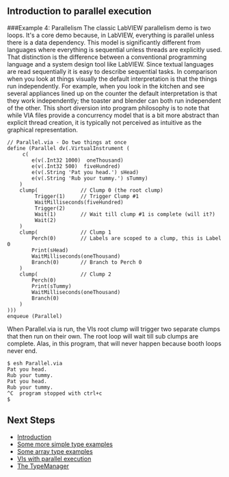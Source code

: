 ## Introduction to parallel execution

###Example 4: Parallelism
The classic LabVIEW parallelism demo is two loops. It's a core demo because, in LabVIEW, everything is parallel unless there is a data dependency. This model is significantly different from languages where everything is sequential unless threads are explicitly used. That distinction is the difference between a conventional programming language and a system design tool like LabVIEW. 
Since textual languages are read sequentially it is easy to describe sequential tasks. In comparison when you look at things visually the default interpretation is that the things run independently. For example, when you look in the kitchen and see several appliances lined up on the counter the default interpretation is that they work independently; the toaster and blender can both run independent of the other. This short diversion into program philosophy is to note that while VIA files provide a concurrency model that is a bit more abstract than explicit thread creation, it is typically not perceived as intuitive as the graphical representation.


~~~{.via}
// Parallel.via - Do two things at once
define (Parallel dv(.VirtualInstrument (
     c(
        e(v(.Int32 1000)  oneThousand)
        e(v(.Int32 500)  fiveHundred)
        e(v(.String 'Pat you head.') sHead)
        e(v(.String 'Rub your tummy.') sTummy)
    ) 
    clump(              // Clump 0 (the root clump)
         Trigger(1)     // Trigger Clump #1        
         WaitMilliseconds(fiveHundred)
         Trigger(2)     
         Wait(1)        // Wait till clump #1 is complete (will it?)
         Wait(2)
    )
    clump(              // Clump 1
        Perch(0)        // Labels are scoped to a clump, this is Label 0
        Print(sHead)
        WaitMilliseconds(oneThousand)
        Branch(0)       // Branch to Perch 0
    ) 
    clump(              // Clump 2
        Perch(0)
        Print(sTummy)
        WaitMilliseconds(oneThousand)
        Branch(0)
    )
)))
enqueue (Parallel)
~~~

When Parallel.via is run, the VIs root clump will trigger two separate clumps that then run on their own. The root loop will wait till sub clumps are complete. Alas, in this program, that will never happen because booth loops never end.

~~~{.via}
$ esh Parallel.via
Pat you head.
Rub your tummy.
Pat you head.
Rub your tummy.
^C  program stopped with ctrl+c
$
~~~

## Next Steps
* [Introduction](index.html)
* [Some more simple type examples](md_dox__intro_type_examples.html)
* [Some array type examples](md_dox__intro_array_examples.html)
* [VIs with parallel execution](md_dox__intro_parallel_clump_examples.html)
* [The TypeManager](md_dox__type_manager.html)
